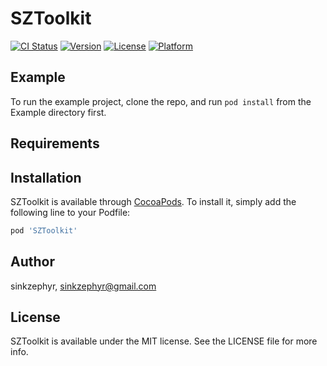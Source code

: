 # SZToolkit

[![CI Status](http://img.shields.io/travis/sinkzephyr/SZToolkit.svg?style=flat)](https://travis-ci.org/sinkzephyr/SZToolkit)
[![Version](https://img.shields.io/cocoapods/v/SZToolkit.svg?style=flat)](http://cocoapods.org/pods/SZToolkit)
[![License](https://img.shields.io/cocoapods/l/SZToolkit.svg?style=flat)](http://cocoapods.org/pods/SZToolkit)
[![Platform](https://img.shields.io/cocoapods/p/SZToolkit.svg?style=flat)](http://cocoapods.org/pods/SZToolkit)

## Example

To run the example project, clone the repo, and run `pod install` from the Example directory first.

## Requirements

## Installation

SZToolkit is available through [CocoaPods](http://cocoapods.org). To install
it, simply add the following line to your Podfile:

```ruby
pod 'SZToolkit'
```

## Author

sinkzephyr, sinkzephyr@gmail.com

## License

SZToolkit is available under the MIT license. See the LICENSE file for more info.
